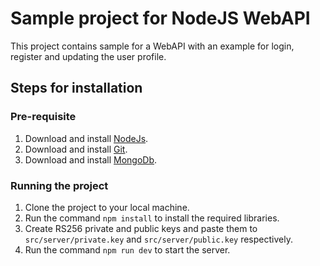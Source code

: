 # Sample project for NodeJS WebAPI
This project contains sample for a WebAPI with an example for login, register and updating the user profile.

## Steps for installation
### Pre-requisite
1. Download and install [NodeJs](https://nodejs.org/en/download/).
2. Download and install [Git](https://git-scm.com/downloads).
3. Download and install [MongoDb](https://docs.mongodb.com/manual/installation/).

### Running the project
1. Clone the project to your local machine.
2. Run the command ```npm install``` to install the required libraries.
3. Create RS256 private and public keys and paste them to ```src/server/private.key``` and ```src/server/public.key``` respectively.
4. Run the command ```npm run dev``` to start the server.
